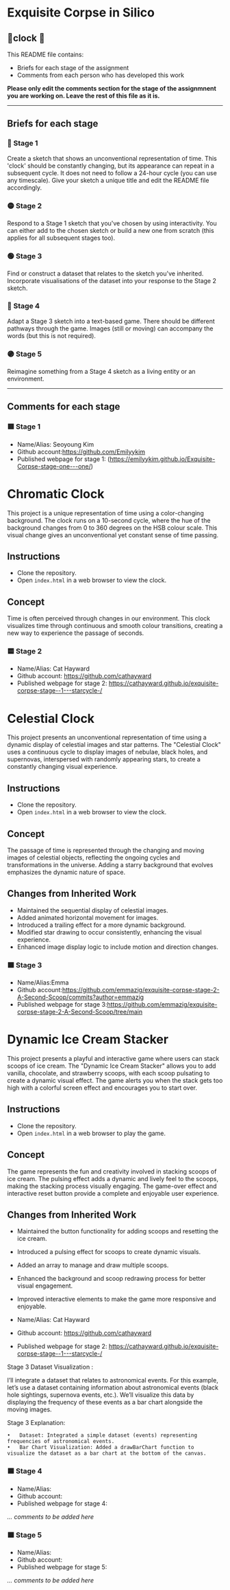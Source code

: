 # Exquisite Corpse in Silico
## 🔻clock 🔻

This README file contains:
- Briefs for each stage of the assignment
- Comments from each person who has developed this work

**Please only edit the comments section for the stage of the assignmnent you are working on. Leave the rest of this file as it is.**

*****
## Briefs for each stage

### 🔴 Stage 1
Create a sketch that shows an unconventional representation of time. This 'clock' should be constantly changing, but its appearance can repeat in a subsequent cycle. It does not need to follow a 24-hour cycle (you can use any timescale). Give your sketch a unique title and edit the README file accordingly.

### 🟡 Stage 2
Respond to a Stage 1 sketch that you've chosen by using interactivity. You can either add to the chosen sketch or build a new one from scratch (this applies for all subsequent stages too).

### 🟢 Stage 3
Find or construct a dataset that relates to the sketch you've inherited. Incorporate visualisations of the dataset into your response to the Stage 2 sketch.

### 🔵 Stage 4
Adapt a Stage 3 sketch into a text-based game. There should be different pathways through the game. Images (still or moving) can accompany the words (but this is not required).

### 🟣 Stage 5
Reimagine something from a Stage 4 sketch as a living entity or an environment.

*****
## Comments for each stage

### 🟥 Stage 1
- Name/Alias: Seoyoung Kim
- Github account:https://github.com/Emilyykim
- Published webpage for stage 1: (https://emilyykim.github.io/Exquisite-Corpse-stage-one---one/)
 # Chromatic Clock

This project is a unique representation of time using a color-changing background. The clock runs on a 10-second cycle, where the hue of the background changes from 0 to 360 degrees on the HSB colour scale. This visual change gives an unconventional yet constant sense of time passing.

## Instructions

- Clone the repository.
- Open `index.html` in a web browser to view the clock.

## Concept

Time is often perceived through changes in our environment. This clock visualizes time through continuous and smooth colour transitions, creating a new way to experience the passage of seconds.


### 🟨 Stage 2
- Name/Alias: Cat Hayward
- Github account: https://github.com/cathayward
- Published webpage for stage 2: https://cathayward.github.io/exquisite-corpse-stage--1---starcycle-/

# Celestial Clock

This project presents an unconventional representation of time using a dynamic display of celestial images and star patterns. The "Celestial Clock" uses a continuous cycle to display images of nebulae, black holes, and supernovas, interspersed with randomly appearing stars, to create a constantly changing visual experience.

## Instructions

- Clone the repository.
- Open `index.html` in a web browser to view the clock.

## Concept

The passage of time is represented through the changing and moving images of celestial objects, reflecting the ongoing cycles and transformations in the universe. Adding a starry background that evolves emphasizes the dynamic nature of space.

## Changes from Inherited Work

- Maintained the sequential display of celestial images.
- Added animated horizontal movement for images.
- Introduced a trailing effect for a more dynamic background.
- Modified star drawing to occur consistently, enhancing the visual experience.
- Enhanced image display logic to include motion and direction changes.


### 🟩 Stage 3
- Name/Alias:Emma
- Github account:https://github.com/emmazig/exquisite-corpse-stage-2-A-Second-Scoop/commits?author=emmazig
- Published webpage for stage 3:https://github.com/emmazig/exquisite-corpse-stage-2-A-Second-Scoop/tree/main

# Dynamic Ice Cream Stacker

This project presents a playful and interactive game where users can stack scoops of ice cream. The "Dynamic Ice Cream Stacker" allows you to add vanilla, chocolate, and strawberry scoops, with each scoop pulsating to create a dynamic visual effect. The game alerts you when the stack gets too high with a colorful screen effect and encourages you to start over.

## Instructions

- Clone the repository.
- Open `index.html` in a web browser to play the game.

## Concept

The game represents the fun and creativity involved in stacking scoops of ice cream. The pulsing effect adds a dynamic and lively feel to the scoops, making the stacking process visually engaging. The game-over effect and interactive reset button provide a complete and enjoyable user experience.

## Changes from Inherited Work

- Maintained the button functionality for adding scoops and resetting the ice cream.
- Introduced a pulsing effect for scoops to create dynamic visuals.
- Added an array to manage and draw multiple scoops.
- Enhanced the background and scoop redrawing process for better visual engagement.
- Improved interactive elements to make the game more responsive and enjoyable.

- Name/Alias: Cat Hayward
- Github account: https://github.com/cathayward
- Published webpage for stage 2: https://cathayward.github.io/exquisite-corpse-stage--1---starcycle-/
  
 Stage 3 Dataset Visualization :

I’ll integrate a dataset that relates to astronomical events. For this example, let’s use a dataset containing information about astronomical events (black hole sightings, supernova events, etc.). We’ll visualize this data by displaying the frequency of these events as a bar chart alongside the moving images.

Stage 3 Explanation:

	•	Dataset: Integrated a simple dataset (events) representing frequencies of astronomical events.
	•	Bar Chart Visualization: Added a drawBarChart function to visualize the dataset as a bar chart at the bottom of the canvas.

### 🟦 Stage 4
- Name/Alias:
- Github account:
- Published webpage for stage 4:

*... comments to be added here*

### 🟪 Stage 5
- Name/Alias:
- Github account:
- Published webpage for stage 5:

*... comments to be added here*
